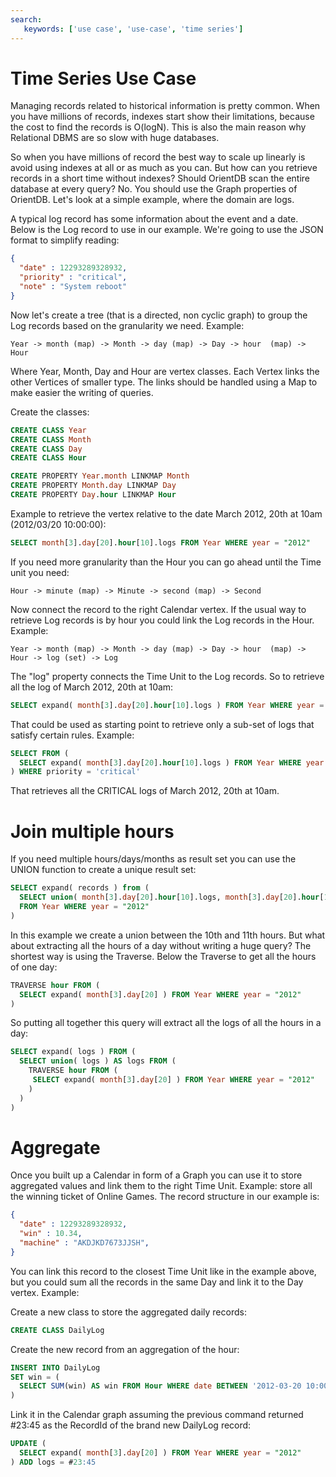 ```yaml
---
search:
   keywords: ['use case', 'use-case', 'time series']
---
```


<!-- proofread 2015-11-26 SAM -->
# Time Series Use Case

Managing records related to historical information is pretty common. When you have millions of records, indexes start show their limitations, because the cost to find the records is O(logN). This is also the main reason why Relational DBMS are so slow with huge databases.

So when you have millions of record the best way to scale up linearly is avoid using indexes at all or as much as you can. But how can you retrieve records in a short time without indexes? Should OrientDB scan the entire database at every query? No. You should use the Graph properties of OrientDB. Let's look at a simple example, where the domain are logs.

A typical log record has some information about the event and a date. Below is the Log record to use in our example. We're going to use the JSON format to simplify reading:

```json
{
  "date" : 12293289328932,
  "priority" : "critical",
  "note" : "System reboot"
}
```

Now let's create a tree (that is a directed, non cyclic graph) to group the Log records based on the granularity we need. Example:
```
Year -> month (map) -> Month -> day (map) -> Day -> hour  (map) -> Hour
```
Where Year, Month, Day and Hour are vertex classes. Each Vertex links the other Vertices of smaller type. The links should be handled using a Map to make easier the writing of queries.

Create the classes:
```sql
CREATE CLASS Year
CREATE CLASS Month
CREATE CLASS Day
CREATE CLASS Hour

CREATE PROPERTY Year.month LINKMAP Month
CREATE PROPERTY Month.day LINKMAP Day
CREATE PROPERTY Day.hour LINKMAP Hour
```

Example to retrieve the vertex relative to the date March 2012, 20th at 10am (2012/03/20 10:00:00):
```sql
SELECT month[3].day[20].hour[10].logs FROM Year WHERE year = "2012"
```
If you need more granularity than the Hour you can go ahead until the Time unit you need:

    Hour -> minute (map) -> Minute -> second (map) -> Second

Now connect the record to the right Calendar vertex. If the usual way to retrieve Log records is by hour you could link the Log records in the Hour. Example:

    Year -> month (map) -> Month -> day (map) -> Day -> hour  (map) -> Hour -> log (set) -> Log

The "log" property connects the Time Unit to the Log records. So to retrieve all the log of March 2012, 20th at 10am:

```sql
SELECT expand( month[3].day[20].hour[10].logs ) FROM Year WHERE year = "2012"
```
That could be used as starting point to retrieve only a sub-set of logs that satisfy certain rules. Example:

```sql
SELECT FROM (
  SELECT expand( month[3].day[20].hour[10].logs ) FROM Year WHERE year = "2012"
) WHERE priority = 'critical'
```
That retrieves all the CRITICAL logs of March 2012, 20th at 10am.

# Join multiple hours #

If you need multiple hours/days/months as result set you can use the UNION function to create a unique result set:
```sql
SELECT expand( records ) from (
  SELECT union( month[3].day[20].hour[10].logs, month[3].day[20].hour[11].logs ) AS records
  FROM Year WHERE year = "2012"
)
```
In this example we create a union between the 10th and 11th hours. But what about extracting all the hours of a day without writing a huge query? The shortest way is using the Traverse. Below the Traverse to get all the hours of one day:

```sql
TRAVERSE hour FROM (
  SELECT expand( month[3].day[20] ) FROM Year WHERE year = "2012"
)
```

So putting all together this query will extract all the logs of all the hours in a day:

```sql
SELECT expand( logs ) FROM (
  SELECT union( logs ) AS logs FROM (
    TRAVERSE hour FROM (
     SELECT expand( month[3].day[20] ) FROM Year WHERE year = "2012"
    )
  )
)
```

# Aggregate #

Once you built up a Calendar in form of a Graph you can use it to store aggregated values and link them to the right Time Unit. Example: store all the winning ticket of Online Games. The record structure in our example is:
```json
{
  "date" : 12293289328932,
  "win" : 10.34,
  "machine" : "AKDJKD7673JJSH",
}
```

You can link this record to the closest Time Unit like in the example above, but you could sum all the records in the same Day and link it to the Day vertex. Example:

Create a new class to store the aggregated daily records:
```sql
CREATE CLASS DailyLog
```
Create the new record from an aggregation of the hour:
```sql
INSERT INTO DailyLog
SET win = (
  SELECT SUM(win) AS win FROM Hour WHERE date BETWEEN '2012-03-20 10:00:00' AND '2012-03-20 11:00:00'
)
```
Link it in the Calendar graph assuming the previous command returned #23:45 as the RecordId of the brand new DailyLog record:
```sql
UPDATE (
  SELECT expand( month[3].day[20] ) FROM Year WHERE year = "2012"
) ADD logs = #23:45
```
